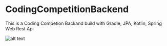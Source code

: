 # CodingCompetitionBackend
  This is a Coding Competion Backand build with Gradle, JPA, Kotlin, Spring Web Rest Api



![alt text](https://github.com/[username]/[reponame]/blob/[branch]/image.jpg?raw=true)
